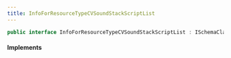 ```yaml
---
title: InfoForResourceTypeCVSoundStackScriptList
---
```


```csharp
public interface InfoForResourceTypeCVSoundStackScriptList : ISchemaClass<InfoForResourceTypeCVSoundStackScriptList>, ISchemaField, ISchemaClass, INativeHandle
```

#### Implements

